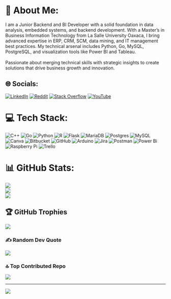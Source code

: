 # 💫 About Me:
I am a Junior Backend and BI Developer with a solid foundation in data analysis, embedded systems, and backend development. With a Master’s in Business Information Technology from La Salle University Oaxaca, I bring advanced expertise in ERP, CRM, SCM, data mining, and IT management best practices. My technical arsenal includes Python, Go, MySQL, PostgreSQL, and visualization tools like Power BI and Tableau.<br><br>Passionate about merging technical skills with strategic insights to create solutions that drive business growth and innovation.


## 🌐 Socials:
[![LinkedIn](https://img.shields.io/badge/LinkedIn-%230077B5.svg?logo=linkedin&logoColor=white)](https://linkedin.com/in/rafael-hernández-gonzález-87a880208) [![Reddit](https://img.shields.io/badge/Reddit-%23FF4500.svg?logo=Reddit&logoColor=white)](https://reddit.com/user/One-Persimmon-8445) [![Stack Overflow](https://img.shields.io/badge/-Stackoverflow-FE7A16?logo=stack-overflow&logoColor=white)](https://stackoverflow.com/users/29042061) [![YouTube](https://img.shields.io/badge/YouTube-%23FF0000.svg?logo=YouTube&logoColor=white)](https://youtube.com/@@ThePein182) 

# 💻 Tech Stack:
![C++](https://img.shields.io/badge/c++-%2300599C.svg?style=plastic&logo=c%2B%2B&logoColor=white) ![Go](https://img.shields.io/badge/go-%2300ADD8.svg?style=plastic&logo=go&logoColor=white) ![Python](https://img.shields.io/badge/python-3670A0?style=plastic&logo=python&logoColor=ffdd54) ![R](https://img.shields.io/badge/r-%23276DC3.svg?style=plastic&logo=r&logoColor=white) ![Flask](https://img.shields.io/badge/flask-%23000.svg?style=plastic&logo=flask&logoColor=white) ![MariaDB](https://img.shields.io/badge/MariaDB-003545?style=plastic&logo=mariadb&logoColor=white) ![Postgres](https://img.shields.io/badge/postgres-%23316192.svg?style=plastic&logo=postgresql&logoColor=white) ![MySQL](https://img.shields.io/badge/mysql-4479A1.svg?style=plastic&logo=mysql&logoColor=white) ![Canva](https://img.shields.io/badge/Canva-%2300C4CC.svg?style=plastic&logo=Canva&logoColor=white) ![Bitbucket](https://img.shields.io/badge/bitbucket-%230047B3.svg?style=plastic&logo=bitbucket&logoColor=white) ![GitHub](https://img.shields.io/badge/github-%23121011.svg?style=plastic&logo=github&logoColor=white) ![Arduino](https://img.shields.io/badge/-Arduino-00979D?style=plastic&logo=Arduino&logoColor=white) ![Jira](https://img.shields.io/badge/jira-%230A0FFF.svg?style=plastic&logo=jira&logoColor=white) ![Postman](https://img.shields.io/badge/Postman-FF6C37?style=plastic&logo=postman&logoColor=white) ![Power Bi](https://img.shields.io/badge/power_bi-F2C811?style=plastic&logo=powerbi&logoColor=black) ![Raspberry Pi](https://img.shields.io/badge/-Raspberry_Pi-C51A4A?style=plastic&logo=Raspberry-Pi) ![Trello](https://img.shields.io/badge/Trello-%23026AA7.svg?style=plastic&logo=Trello&logoColor=white)
# 📊 GitHub Stats:
![](https://github-readme-stats.vercel.app/api?username=RaHeGo25&theme=synthwave&hide_border=false&include_all_commits=true&count_private=true)<br/>
![](https://github-readme-streak-stats.herokuapp.com/?user=RaHeGo25&theme=synthwave&hide_border=false)<br/>
![](https://github-readme-stats.vercel.app/api/top-langs/?username=RaHeGo25&theme=synthwave&hide_border=false&include_all_commits=true&count_private=true&layout=compact)

## 🏆 GitHub Trophies
![](https://github-profile-trophy.vercel.app/?username=RaHeGo25&theme=radical&no-frame=false&no-bg=true&margin-w=4)

### ✍️ Random Dev Quote
![](https://quotes-github-readme.vercel.app/api?type=horizontal&theme=radical)

### 🔝 Top Contributed Repo
![](https://github-contributor-stats.vercel.app/api?username=RaHeGo25&limit=5&theme=dark&combine_all_yearly_contributions=true)

---
[![](https://visitcount.itsvg.in/api?id=RaHeGo25&icon=0&color=11)](https://visitcount.itsvg.in)

<!-- Proudly created with GPRM ( https://gprm.itsvg.in ) -->
